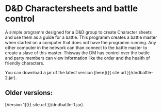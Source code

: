 # D&D Charactersheets and battle control
A simple programm designed for a D&amp;D group to create Character sheets and use them as a guide for a battle. This programm creates a battle master when started on a computer that does not have the programm running. Any other computer in the network can than connect to the battle master to create a slave of this master. Thisway the DM has control over the battle and party members can view information like the order and the health of friendly characters.

You can download a jar of the latest version [here]({{ site.url }}/dndbattle-2.jar).

## Older versions:
[Version 1]({{ site.url }}/dndbattle-1.jar).